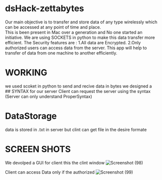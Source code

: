 # dsHack-zettabytes 
Our main objective is to transfer and store data of any type wirelessly which can be accessed at any point of time and place.  
This is been present in Mac over a generation and No one started an initiative.
We are using SOCKETS in python to make this data transfer more efficient.
The Security features are : 1.All data are Encrypted.
                            2.Only authorized users can access data from the server.
This app will help to transfer of data from one machine to another efficiently.                            

# WORKING
we used scoket in python to send and recive data in bytes
we designed a ## SYNTAX for our server 
Client can request the server using the syntax (Server can only understand ProperSyntax)

# DataStorage
data is stored in .txt in server
but clint can get file in the desire formate

# SCREEN SHOTS
We devolped a GUI for client
this the clint window
![Screenshot (98)](https://user-images.githubusercontent.com/98268633/188300201-98ddf1d5-c38d-4a63-a6bb-0108cd5a0542.png)

Client can access Data only if the authorized
![Screenshot (99)](https://user-images.githubusercontent.com/98268633/188300250-8d343e39-856c-463f-ae3c-2ec4fb65ac1f.png)

